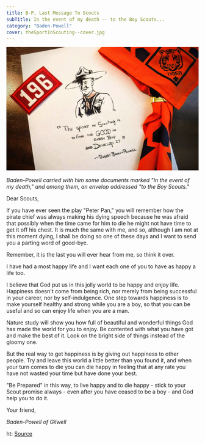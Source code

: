 ```yaml
---
title: B-P, Last Message To Scouts
subTitle: In the event of my death -- to the Boy Scouts...
category: "Baden-Powell"
cover: theSportInScouting--cover.jpg
---
```


![The Sport in Scouting](./theSportInScouting.jpg)

_Baden-Powell carried with him some documents marked "In the event of my death," and among them, an envelop addressed "to the Boy Scouts."_

Dear Scouts,

If you have ever seen the play "Peter Pan," you will remember how the pirate chief was always making his dying speech because he was afraid that possibly when the time came for him to die he might not have time to get it off his chest. It is much the same with me, and so, although I am not at this moment dying, I shall be doing so one of these days and I want to send you a parting word of good-bye.

Remember, it is the last you will ever hear from me, so think it over.

I have had a most happy life and I want each one of you to have as happy a life too.

I believe that God put us in this jolly world to be happy and enjoy life. Happiness doesn't come from being rich, nor merely from being successful in your career, nor by self-indulgence. One step towards happiness is to make yourself healthy and strong while you are a boy, so that you can be useful and so can enjoy life when you are a man.

Nature study will show you how full of beautiful and wonderful things God has made the world for you to enjoy. Be contented with what you have got and make the best of it. Look on the bright side of things instead of the gloomy one.

But the real way to get happiness is by giving out happiness to other people. Try and leave this world a little better than you found it, and when your turn comes to die you can die happy in feeling that at any rate you have not wasted your time but have done your best.

"Be Prepared" in this way, to live happy and to die happy - stick to your Scout promise always - even after you have ceased to be a boy - and God help you to do it.

Your friend,

_Baden-Powell of Gilwell_

ht: [Source](https://en.wikisource.org/wiki/Last_message_to_scouts)